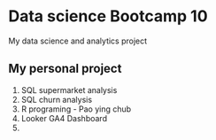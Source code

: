# Data science Bootcamp 10
My data science and analytics project

## My personal project

1. SQL supermarket analysis
2. SQL churn analysis
3. R programing - Pao ying chub
4. Looker GA4 Dashboard
5.  

